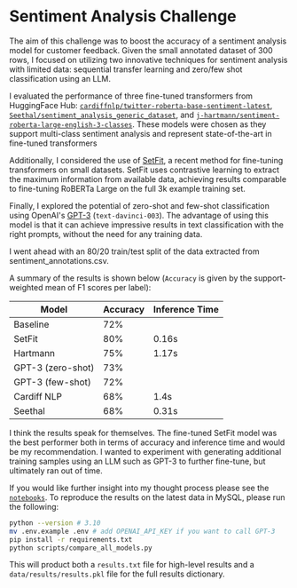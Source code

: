 # Sentiment Analysis Challenge

The aim of this challenge was to boost the accuracy of a sentiment analysis model for customer feedback. Given the small annotated dataset of 300 rows, I focused on utilizing two innovative techniques for sentiment analysis with limited data: sequential transfer learning and zero/few shot classification using an LLM.  

I evaluated the performance of three fine-tuned transformers from HuggingFace Hub: [`cardiffnlp/twitter-roberta-base-sentiment-latest`](https://huggingface.co/cardiffnlp/twitter-roberta-base-sentiment-latest), [`Seethal/sentiment_analysis_generic_dataset`](https://huggingface.co/Seethal/sentiment_analysis_generic_dataset?text=I+like+you.+I+love+you), and [`j-hartmann/sentiment-roberta-large-english-3-classes`](https://huggingface.co/j-hartmann/sentiment-roberta-large-english-3-classes). These models were chosen as they support multi-class sentiment analysis and represent state-of-the-art in fine-tuned transformers

Additionally, I considered the use of [SetFit](https://arxiv.org/abs/2209.11055), a recent method for fine-tuning transformers on small datasets. SetFit uses contrastive learning to extract the maximum information from available data, achieving results comparable to fine-tuning RoBERTa Large on the full 3k example training set.

Finally, I explored the potential of zero-shot and few-shot classification using OpenAI's [GPT-3](https://platform.openai.com/ai-text-classifier) (`text-davinci-003`). The advantage of using this model is that it can achieve impressive results in text classification with the right prompts, without the need for any training data.

I went ahead with an 80/20 train/test split of the data extracted from sentiment_annotations.csv.

A summary of the results is shown below (`Accuracy` is given by the support-weighted mean of F1 scores per label):

| Model             | Accuracy | Inference Time |
| ----------------- | -------- | -------------- |
| Baseline          | 72%      |                |
| SetFit            | 80%      | 0.16s          |
| Hartmann          | 75%      | 1.17s          |
| GPT-3 (zero-shot) | 73%      |                |
| GPT-3 (few-shot)  | 72%      |                |
| Cardiff NLP       | 68%      | 1.4s           |
| Seethal           | 68%      | 0.31s               |

I think the results speak for themselves. The fine-tuned SetFit model was the best performer both in terms of accuracy and inference time and would be my recommendation. I wanted to experiment with generating additional training samples using an LLM such as GPT-3 to further fine-tune, but ultimately ran out of time.

If you would like further insight into my thought process please see the [`notebooks`](notebooks). To reproduce the results on the latest data in MySQL, please run the following:

```bash
python --version # 3.10
mv .env.example .env # add OPENAI_API_KEY if you want to call GPT-3
pip install -r requirements.txt
python scripts/compare_all_models.py
```

This will product both a `results.txt` file for high-level results and a `data/results/results.pkl` file for the full results dictionary.